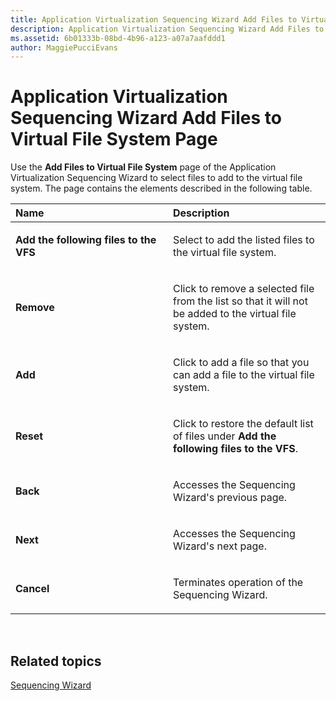 ```yaml
---
title: Application Virtualization Sequencing Wizard Add Files to Virtual File System Page
description: Application Virtualization Sequencing Wizard Add Files to Virtual File System Page
ms.assetid: 6b01333b-08bd-4b96-a123-a07a7aafddd1
author: MaggiePucciEvans
---
```


# Application Virtualization Sequencing Wizard Add Files to Virtual File System Page


Use the **Add Files to Virtual File System** page of the Application Virtualization Sequencing Wizard to select files to add to the virtual file system. The page contains the elements described in the following table.

<table>
<colgroup>
<col width="50%" />
<col width="50%" />
</colgroup>
<thead>
<tr class="header">
<th align="left">Name</th>
<th align="left">Description</th>
</tr>
</thead>
<tbody>
<tr class="odd">
<td align="left"><p><strong>Add the following files to the VFS</strong></p></td>
<td align="left"><p>Select to add the listed files to the virtual file system.</p></td>
</tr>
<tr class="even">
<td align="left"><p><strong>Remove</strong></p></td>
<td align="left"><p>Click to remove a selected file from the list so that it will not be added to the virtual file system.</p></td>
</tr>
<tr class="odd">
<td align="left"><p><strong>Add</strong></p></td>
<td align="left"><p>Click to add a file so that you can add a file to the virtual file system.</p></td>
</tr>
<tr class="even">
<td align="left"><p><strong>Reset</strong></p></td>
<td align="left"><p>Click to restore the default list of files under <strong>Add the following files to the VFS</strong>.</p></td>
</tr>
<tr class="odd">
<td align="left"><p><strong>Back</strong></p></td>
<td align="left"><p>Accesses the Sequencing Wizard's previous page.</p></td>
</tr>
<tr class="even">
<td align="left"><p><strong>Next</strong></p></td>
<td align="left"><p>Accesses the Sequencing Wizard's next page.</p></td>
</tr>
<tr class="odd">
<td align="left"><p><strong>Cancel</strong></p></td>
<td align="left"><p>Terminates operation of the Sequencing Wizard.</p></td>
</tr>
</tbody>
</table>

 

## Related topics


[Sequencing Wizard](sequencing-wizard.md)

 

 





